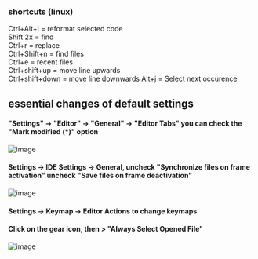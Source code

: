 ### shortcuts (linux)
Ctrl+Alt+i = reformat selected code\
Shift 2x = find\
Ctrl+r = replace\
Ctrl+Shift+n = find files\
Ctrl+e = recent files\
Ctrl+shift+up = move line upwards\
Ctrl+shift+down = move line downwards
Alt+j = Select next occurence


## essential changes of default settings
#### "Settings" -> "Editor" -> "General" -> "Editor Tabs" you can check the "Mark modified (*)" option
![image](https://user-images.githubusercontent.com/45322767/164878693-231aeaf6-2261-4f97-89a8-2028bb42c05f.png)

#### Settings -> IDE Settings -> General, uncheck "Synchronize files on frame activation" uncheck "Save files on frame deactivation"
![image](https://user-images.githubusercontent.com/45322767/164878714-ca2ce2fb-7d10-4048-91c0-edd71423cfa9.png)

#### Settings -> Keymap -> Editor Actions to change keymaps

#### Click on the gear icon, then > "Always Select Opened File"
![image](https://user-images.githubusercontent.com/45322767/164878671-a111c38e-f8fb-4718-a3a4-f5f08ed4314b.png)
